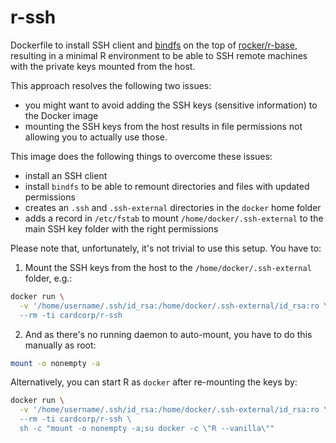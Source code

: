 # r-ssh

Dockerfile to install SSH client and [bindfs](http://bindfs.org/) on the top of [rocker/r-base](https://registry.hub.docker.com/u/rocker/r-base/), resulting in a minimal R environment to be able to SSH remote machines with the private keys mounted from the host.

This approach resolves the following two issues:

* you might want to avoid adding the SSH keys (sensitive information) to the Docker image
* mounting the SSH keys from the host results in file permissions not allowing you to actually use those.

This image does the following things to overcome these issues:

* install an SSH client
* install `bindfs` to be able to remount directories and files with updated permissions
* creates an `.ssh` and `.ssh-external` directories in the `docker` home folder
* adds a record in `/etc/fstab` to mount `/home/docker/.ssh-external` to the main SSH key folder with the right permissions

Please note that, unfortunately, it's not trivial to use this setup. You have to:

1. Mount the SSH keys from the host to the `/home/docker/.ssh-external` folder, e.g.:

```sh
docker run \
  -v '/home/username/.ssh/id_rsa:/home/docker/.ssh-external/id_rsa:ro \
  --rm -ti cardcorp/r-ssh
```

2. And as there's no running daemon to auto-mount, you have to do this manually as root:

```sh
mount -o nonempty -a
```

Alternatively, you can start R as `docker` after re-mounting the keys by:

```sh
docker run \
  -v '/home/username/.ssh/id_rsa:/home/docker/.ssh-external/id_rsa:ro \
  --rm -ti cardcorp/r-ssh \
  sh -c "mount -o nonempty -a;su docker -c \"R --vanilla\""
```

